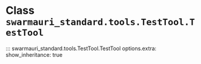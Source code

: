 # Class `swarmauri_standard.tools.TestTool.TestTool`

::: swarmauri_standard.tools.TestTool.TestTool
    options.extra:
      show_inheritance: true


